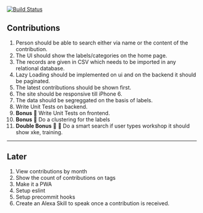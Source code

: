 [![Build Status](https://travis-ci.org/XInterns/Contributions-BE.svg?branch=master)](https://travis-ci.org/XInterns/Contributions-BE)

## Contributions
1. Person should be able to search either via name or the content of the contribution.
2. The UI should show the labels/categories on the home page.
3. The records are given in CSV which needs to be imported in any relational database.
4. Lazy Loading should be implemented on ui and on the backend it should be paginated.
5. The latest contributions should be shown first.
6. The site should be responsive till iPhone 6.
7. The data should be segreggated on the basis of labels.
8. Write Unit Tests on backend.
9. **Bonus** :candy: Write Unit Tests on frontend.
10. **Bonus** :beer: Do a clustering for the labels
11. **Double Bonus** :beer: :beer: Do a smart search if user types workshop it should show xke, training. 
----------------------  
## Later
1. View contributions by month
2. Show the count of contributions on tags
3. Make it a PWA
4. Setup eslint
5. Setup precommit hooks
6. Create an Alexa Skill to speak once a contribution is received.
